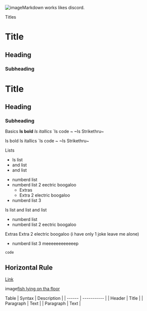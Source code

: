 ![image](https://github.com/user-attachments/assets/7dfd62bb-9054-471a-9e37-f7bae351e001)Markdown works likes discord.

 Titles
# Title
## Heading
### Subheading

# Title
## Heading
### Subheading

 Basics
**Is bold**
*Is itallics*
`Is code
~  ~Is Strikethru~


Is bold
Is itallics
`Is code
~  ~Is Strikethru~

 Lists
- Is list
- and list
- and list

+ numberd list
+ numberd list 2 eectric boogaloo
  * Extras
  * Extra 2 electric boogaloo
+ numberd list 3


Is list
and list
and list

+ numberd list
+ numberd list 2 eectric boogaloo
  
Extras
Extra 2 electric boogaloo (i have only 1 joke leave me alone)
+ numberd list 3 meeeeeeeeeeeep

`code`

Horizontal Rule
---

[Link](www.google.com)

image[fish lying on tha floor](![image](https://github.com/user-attachments/assets/41b54872-191f-43e3-b682-acf670c23413)
)

 Table
| Syntax | Description |
| ------ | ----------- |
| Header | Title |
| Paragraph | Text |
| Paragraph | Text |
